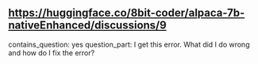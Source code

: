 ## https://huggingface.co/8bit-coder/alpaca-7b-nativeEnhanced/discussions/9

contains_question: yes
question_part: I get this error. What did I do wrong and how do I fix the error?